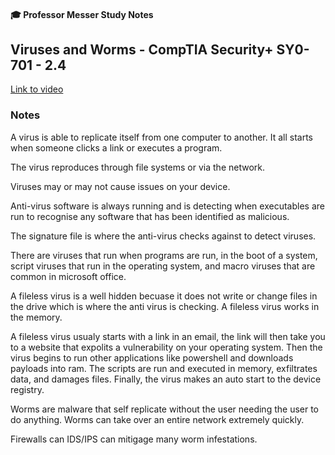 #### 🎓 Professor Messer Study Notes

## Viruses and Worms  - CompTIA Security+ SY0-701 - 2.4

[Link to video](https://youtu.be/Su8ANmAoerU?si=Wk8ekU6NvHnp_Zqg)

### Notes

A virus is able to replicate itself from one computer to another. It all starts when someone clicks a link or executes a program.

The virus reproduces through file systems or via the network.

Viruses may or may not cause issues on your device.

Anti-virus software is always running and is detecting when executables are run to recognise any software that has been identified as malicious.

The signature file is where the anti-virus checks against to detect viruses.

There are viruses that run when programs are run, in the boot of a system, script viruses that run in the operating system, and macro viruses that are common in microsoft office.

A fileless virus is a well hidden becuase it does not write or change files in the drive which is where the anti virus is checking. A fileless virus works in the memory. 

A fileless virus usualy starts with a link in an email, the link will then take you to a website that expolits a vulnerability on your operating system. Then the virus begins to run other applications like powershell and downloads payloads into ram. The scripts are run and executed in memory, exfiltrates data, and damages files. Finally, the virus makes an auto start to the device registry. 

Worms are malware that self replicate without the user needing the user to do anything. Worms can take over an entire network extremely quickly.

Firewalls can IDS/IPS can mitigage many worm infestations.

